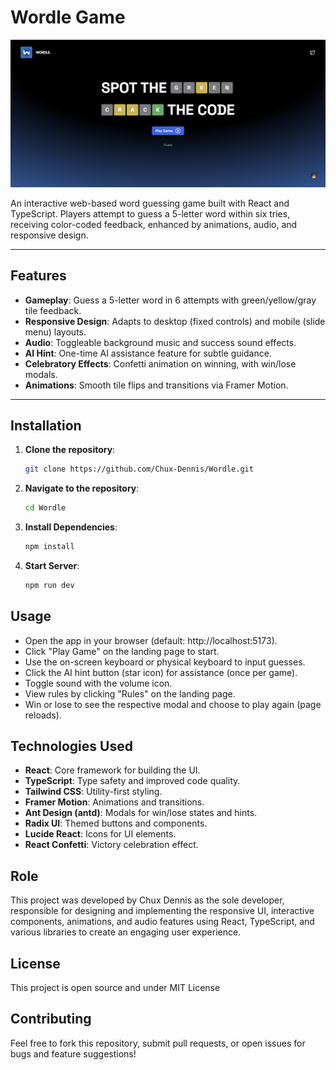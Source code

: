 # Wordle Game
![Screenshot Image](./src/assets/image/demo.png)

An interactive web-based word guessing game  built with React and TypeScript. Players attempt to guess a 5-letter word within six tries, receiving color-coded feedback, enhanced by animations, audio, and responsive design.

---

## Features

- **Gameplay**: Guess a 5-letter word in 6 attempts with green/yellow/gray tile feedback.
- **Responsive Design**: Adapts to desktop (fixed controls) and mobile (slide menu) layouts.
- **Audio**: Toggleable background music and success sound effects.
- **AI Hint**: One-time AI assistance feature for subtle guidance.
- **Celebratory Effects**: Confetti animation on winning, with win/lose modals.
- **Animations**: Smooth tile flips and transitions via Framer Motion.

---

## Installation

1. **Clone the repository**:
   ```bash
   git clone https://github.com/Chux-Dennis/Wordle.git
2. **Navigate to the repository**:
   ```bash
   cd Wordle
3. **Install Dependencies**:
   ```bash
   npm install
4. **Start Server**:
   ```bash
   npm run dev

## Usage
- Open the app in your browser (default: http://localhost:5173).
- Click "Play Game" on the landing page to start.
- Use the on-screen keyboard or physical keyboard to input guesses.
- Click the AI hint button (star icon) for assistance (once per game).
- Toggle sound with the volume icon.
- View rules by clicking "Rules" on the landing page.
- Win or lose to see the respective modal and choose to play again (page reloads).

## Technologies Used
- **React**: Core framework for building the UI.
- **TypeScript**: Type safety and improved code quality.
- **Tailwind CSS**: Utility-first styling.
- **Framer Motion**: Animations and transitions.
- **Ant Design (antd)**: Modals for win/lose states and hints.
- **Radix UI**: Themed buttons and components.
- **Lucide React**: Icons for UI elements.
- **React Confetti**: Victory celebration effect.

## Role
This project was developed by Chux Dennis as the sole developer, responsible for designing and implementing the responsive UI, interactive components, animations, and audio features using React, TypeScript, and various libraries to create an engaging user experience.

## License
This project is open source and under MIT License

## Contributing
Feel free to fork this repository, submit pull requests, or open issues for bugs and feature suggestions!